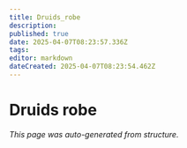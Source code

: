 ```yaml
---
title: Druids_robe
description: 
published: true
date: 2025-04-07T08:23:57.336Z
tags: 
editor: markdown
dateCreated: 2025-04-07T08:23:54.462Z
---
```


# Druids robe

*This page was auto-generated from structure.*